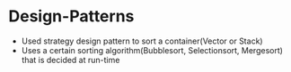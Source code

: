 # Design-Patterns

- Used strategy design pattern to sort a container(Vector or Stack) 
- Uses a certain sorting algorithm(Bubblesort, Selectionsort, Mergesort) that is decided at run-time

